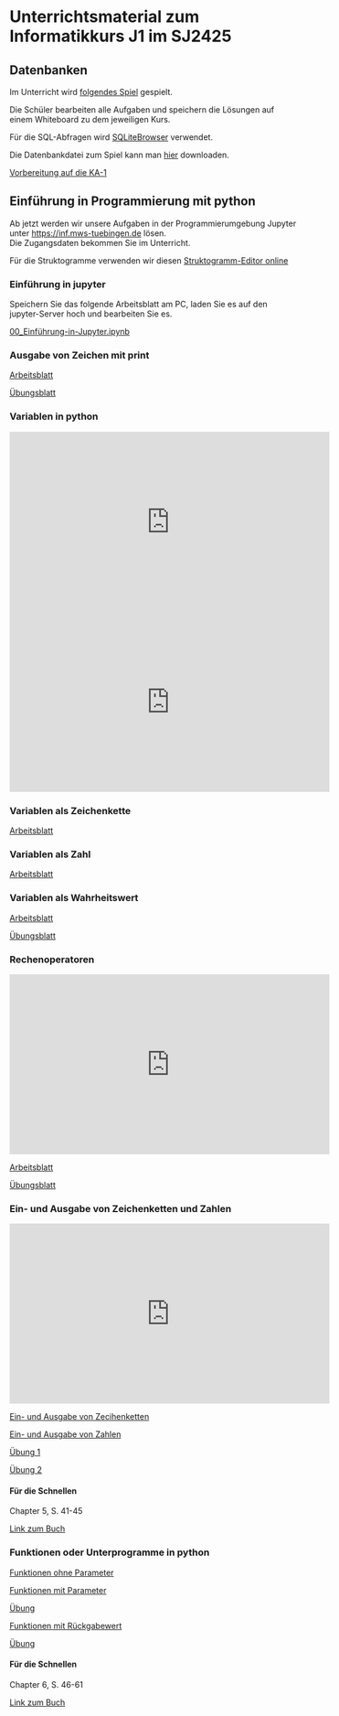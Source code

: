 # Unterrichtsmaterial zum Informatikkurs J1 im SJ2425


## Datenbanken

Im Unterricht wird [folgendes Spiel](https://sql.hauptquartier.eu/)
gespielt.

Die Schüler bearbeiten alle Aufgaben und speichern die Lösungen auf
einem Whiteboard zu dem jeweiligen Kurs.

Für die SQL-Abfragen wird [SQLiteBrowser](https://sqlitebrowser.org/)
verwendet.

Die Datenbankdatei zum Spiel kann man
[hier](https://sql.hauptquartier.eu/_sqlite_manager/maulwurfstadtDB.db.zip)
downloaden.

[Vorbereitung auf die KA-1](Vorbereitung-KA1.html)

## Einführung in Programmierung mit python

Ab jetzt werden wir unsere Aufgaben in der Programmierumgebung Jupyter
unter <https://inf.mws-tuebingen.de> lösen.  
Die Zugangsdaten bekommen Sie im Unterricht.

Für die Struktogramme verwenden wir diesen [Struktogramm-Editor
online](https://struktogrammer.mws-tuebingen.de/)

### Einführung in jupyter

Speichern Sie das folgende Arbeitsblatt am PC, laden Sie es auf den
jupyter-Server hoch und bearbeiten Sie es.

[00_Einführung-in-Jupyter.ipynb](00_Einführung-in-Jupyter.ipynb)

### Ausgabe von Zeichen mit print

[Arbeitsblatt](01_Ausgabe_von_Zeichen_mit_print.html)

[Übungsblatt](01-Aufgabe-LSG.html)

### Variablen in python

<iframe width="560" height="315" src="https://www.youtube.com/embed/jfOLXKPGXJ0?si=LA7XFWP73iiQsSDU" title="YouTube video player" frameborder="0" allow="accelerometer; autoplay; clipboard-write; encrypted-media; gyroscope; picture-in-picture; web-share" referrerpolicy="strict-origin-when-cross-origin" allowfullscreen>
</iframe>
<iframe width="560" height="315" src="https://www.youtube.com/embed/1WqFJ5wsA4o?si=CTq3iZ_p47JFZYlj" title="YouTube video player" frameborder="0" allow="accelerometer; autoplay; clipboard-write; encrypted-media; gyroscope; picture-in-picture; web-share" referrerpolicy="strict-origin-when-cross-origin" allowfullscreen>
</iframe>

### Variablen als Zeichenkette

[Arbeitsblatt](02_Variablen_Zeichenkette.html)

### Variablen als Zahl

[Arbeitsblatt](03_Variable_als_Zahl.html)

### Variablen als Wahrheitswert

[Arbeitsblatt](04_Variable_als_Wahrheitswert.html)

[Übungsblatt](04-Variablen-Aufgabe-LSG.html)

### Rechenoperatoren

<iframe width="560" height="315" src="https://www.youtube.com/embed/XKFQ2_et5k8?si=rC450opLlxx2siJ8" title="YouTube video player" frameborder="0" allow="accelerometer; autoplay; clipboard-write; encrypted-media; gyroscope; picture-in-picture; web-share" referrerpolicy="strict-origin-when-cross-origin" allowfullscreen>
</iframe>

[Arbeitsblatt](05_Rechenoperatoren.html)

[Übungsblatt](05-Rechenoperatoren-Aufgabe-LSG.html)

### Ein- und Ausgabe von Zeichenketten und Zahlen

<iframe width="560" height="315" src="https://www.youtube.com/embed/I9h1c-121Uk?si=tEj0NOI_5o6dTdx3" title="YouTube video player" frameborder="0" allow="accelerometer; autoplay; clipboard-write; encrypted-media; gyroscope; picture-in-picture; web-share" referrerpolicy="strict-origin-when-cross-origin" allowfullscreen>
</iframe>

[Ein- und Ausgabe von
Zecihenketten](06_Ein-und-Ausgabe-Zeichenketten.html)

[Ein- und Ausgabe von Zahlen](07-Ein-und-Ausgabe-Zahlen.html)

[Übung 1](071-Aufgabe-LSG.html)

[Übung 2](072-Aufgabe-LSG.html)

#### Für die Schnellen

Chapter 5, S. 41-45

[Link zum Buch](https://inventwithpython.com/inventwithpython_3rd.pdf)

### Funktionen oder Unterprogramme in python

[Funktionen ohne Parameter](Funktionen-ohne-Parameter.html)

[Funktionen mit Parameter](Funktionen-mit-Parameter.html)

[Übung](Aufgabe-Funktionen-mit-ohne-Parameter.html)

[Funktionen mit Rückgabewert](10_Funktionen-mit-Rückgabewert.html)

[Übung](Aufgaben-Funktionen-mit-Rueckgabewert.html)

#### Für die Schnellen

Chapter 6, S. 46-61

[Link zum Buch](https://inventwithpython.com/inventwithpython_3rd.pdf)
